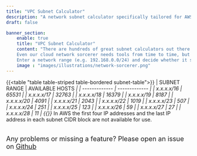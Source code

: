 ```yaml
---
title: "VPC Subnet Calculator"
description: "A network subnet calculator specifically tailored for AWS VPC subnets."
draft: false

banner_section:
    enable: true
    title: "VPC Subnet Calculator"
    content: "There are hundreds of great subnet calculators out there. So why have another one? 
    Even our cloud network sorcerer needs tools from time to time, but he couldn't find anything that met all of his requirements, so he decided to build his own. This calculator is therefore specifically tailored and simplified for [AWS VPC subnets](https://docs.aws.amazon.com/vpc/latest/userguide/configure-subnets.html#subnet-sizing).<br><br>
    Enter a network range (e.g. 192.168.0.0/24) and decide whether it should be divided evenly by a single CIDR block (e.g. 26) or variably by different CIDR blocks (e.g. 26,26,28,28).<br><br>"
    image : "images/illustrations/network-sorcerer.png"
---
```


{{<table "table table-striped table-bordered subnet-table">}}
| SUBNET RANGE | AVAILABLE HOSTS <span style="color:red">*</span> |
| ------------- | ------------- |
| x.x.x.x/16 | 65531 |
| x.x.x.x/17 | 32763 |
| x.x.x.x/18 | 16379 |
| x.x.x.x/19 | 8187 |
| x.x.x.x/20 | 4091 |
| x.x.x.x/21 | 2043 |
| x.x.x.x/22 | 1019 |
| x.x.x.x/23 | 507 |
| x.x.x.x/24 | 251 |
| x.x.x.x/25 | 123 |
| x.x.x.x/26 | 59 |
| x.x.x.x/27 | 27 |
| x.x.x.x/28 | 11 |
{{</table>}}
<span style="color:red">*</span> In AWS the first four IP addresses and the last IP address in each subnet CIDR block are not available for use.
<br><br><br/>
<font size="4">
Any problems or missing a feature? Please open an issue on [Github](https://github.com/nuvibit/nuvibit.com/issues)
</font>